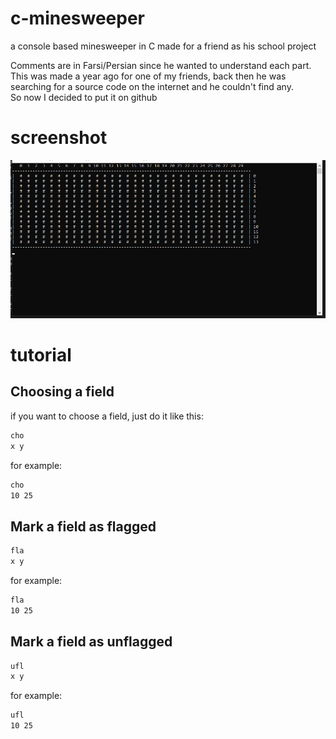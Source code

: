 # c-minesweeper
a console based minesweeper in C made for a friend as his school project

Comments are in Farsi/Persian since he wanted to understand each part.  
This was made a year ago for one of my friends, back then he was searching for a source code on the internet and he couldn't find any.  
So now I decided to put it on github


# screenshot
![ScreenShot](https://raw.githubusercontent.com/AmyrAhmady/c-minesweeper/master/screenshot.png)

# tutorial

## Choosing a field
if you want to choose a field, just do it like this:
```bash
cho
x y
```
for example:
```bash
cho
10 25
```

## Mark a field as flagged

```bash
fla
x y
```
for example:
```bash
fla
10 25
```

## Mark a field as unflagged

```bash
ufl
x y
```
for example:
```bash
ufl
10 25
```